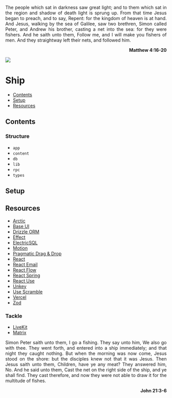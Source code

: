 <p align="justify">
The people which sat in darkness saw great light; and to them which sat in the region and shadow of death light is sprung up. From that time Jesus began to preach, and to say, Repent: for the kingdom of heaven is at hand. And Jesus, walking by the sea of Galilee, saw two brethren, Simon called Peter, and Andrew his brother, casting a net into the sea: for they were fishers. And he saith unto them, Follow me, and I will make you fishers of men. And they straightway left their nets, and followed him.
</p>
<p align="right">
  <strong>Matthew 4:16-20</strong>
</p>

<picture>
  <source media="(prefers-color-scheme: dark)" srcset="https://ship.kngsthvs.com/header/dark.png">
  <source media="(prefers-color-scheme: light)" srcset="https://ship.kngsthvs.com/hedaer/light.png">
  <img  src="https://ship.kngsthvs.com/header/dark.png">
</picture>

# Ship

- [Contents](#contents)
- [Setup](#setup)
- [Resources](#resources)

## Contents

### Structure

- `app`
- `content`
- `db`
- `lib`
- `rpc`
- `types`

## Setup

## Resources

- [Arctic](https://github.com/pilcrowOnPaper/arctic)
- [Base UI](https://base-ui.com/)
- [Drizzle ORM](https://orm.drizzle.team/)
- [Effect](https://effect.website/)
- [ElectricSQL](https://electric-sql.com/)
- [Motion](https://motion.dev/)
- [Pragmatic Drag & Drop](https://atlassian.design/components/pragmatic-drag-and-drop)
- [React](https://react.dev/)
- [React Email](https://react.email/docs/introduction)
- [React Flow](https://reactflow.dev/api-reference)
- [React Spring](https://www.react-spring.dev/)
- [React Use](https://github.com/streamich/react-use)
- [Unkey](https://www.unkey.com/docs)
- [Use Scramble](https://github.com/tol-is/use-scramble)
- [Vercel](https://vercel.com/docs)
- [Zod](https://zod.dev/)

### Tackle

- [LiveKit](https://docs.livekit.io/)
- [Matrix](https://github.com/matrix-org/matrix-js-sdk)

<p align="justify">
Simon Peter saith unto them, I go a fishing. They say unto him, We also go with thee. They went forth, and entered into a ship immediately; and that night they caught nothing. But when the morning was now come, Jesus stood on the shore: but the disciples knew not that it was Jesus. Then Jesus saith unto them, Children, have ye any meat? They answered him, No. And he said unto them, Cast the net on the right side of the ship, and ye shall find. They cast therefore, and now they were not able to draw it for the multitude of fishes.
</p>
<p align="right">
  <strong>John 21:3-6</strong>
</p>
